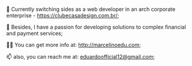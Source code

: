 🔭 Currently switching sides as a web developer in an arch corporate enterprise - https://clubecasadesign.com.br/; 

🌱 Besides, I have a passion for developing solutions to complex financial and payment services;

👨‍💻 You can get more info at: http://marcelinoedu.com;

📫 also, you can reach me at: eduardoofficial12@gmail.com;

<!---
marcelinoedu/marcelinoedu is a ✨ special ✨ repository because its `README.md` (this file) appears on your GitHub profile.
You can click the Preview link to take a look at your changes.
--->
